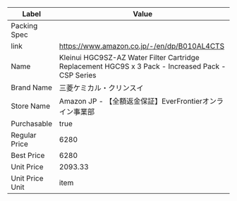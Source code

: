 | Label           | Value                                                                                             |
| --------------- | ------------------------------------------------------------------------------------------------- |
| Packing Spec    |                                                                                                   |
| link            | https://www.amazon.co.jp/-/en/dp/B010AL4CTS                                                       |
| Name            | Kleinui HGC9SZ-AZ Water Filter Cartridge Replacement HGC9S x 3 Pack - Increased Pack - CSP Series |
| Brand Name      | 三菱ケミカル・クリンスイ                                                                                      |
| Store Name      | Amazon JP - 【全額返金保証】EverFrontierオンライン事業部                                                          |
| Purchasable     | true                                                                                              |
| Regular Price   | 6280                                                                                              |
| Best Price      | 6280                                                                                              |
| Unit Price      | 2093.33                                                                                           |
| Unit Price Unit | item                                                                                              |
